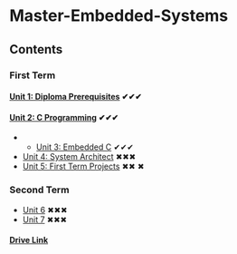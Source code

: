 # Master-Embedded-Systems

## Contents
### First Term
#### [Unit 1: Diploma Prerequisites](https://github.com/Basem0/Master-Embedded-Systems) ✔✔✔
#### [Unit 2: C Programming](https://github.com/Basem0/Master-Embedded-Systems/tree/main/Unit2) ✔✔✔

- - [Unit 3: Embedded C]() ✔✔✔
- [Unit 4: System Architect]() ✖✖✖
- [Unit 5: First Term Projects]() ✖✖ ✖
### Second Term 
- [Unit 6]() ✖✖✖
- [Unit 7]() ✖✖✖

#### [Drive Link](https://drive.google.com/drive/folders/1GWskSVN4Az89VHR4Vtoy4MFsKqjWxi4G)
